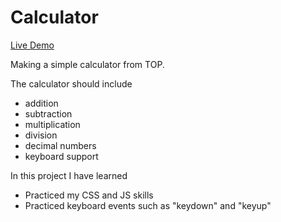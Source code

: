 # Calculator

<a href="https://mattman135.github.io/Calculator/">Live Demo</a>

Making a simple calculator from TOP.

The calculator should include
- addition
- subtraction
- multiplication
- division
- decimal numbers
- keyboard support

In this project I have learned
- Practiced my CSS and JS skills
- Practiced keyboard events such as "keydown" and "keyup"